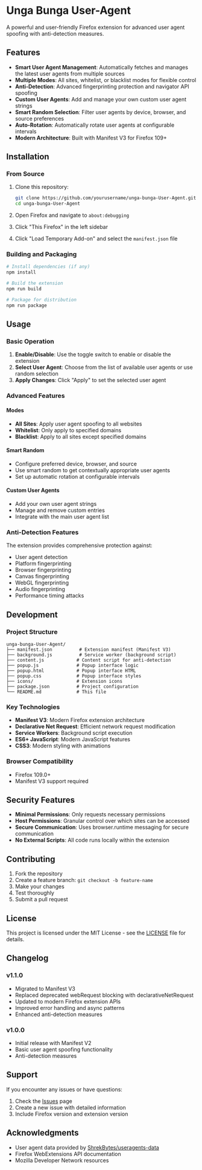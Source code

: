 # Unga Bunga User-Agent

A powerful and user-friendly Firefox extension for advanced user agent spoofing with anti-detection measures.

## Features

- **Smart User Agent Management**: Automatically fetches and manages the latest user agents from multiple sources
- **Multiple Modes**: All sites, whitelist, or blacklist modes for flexible control
- **Anti-Detection**: Advanced fingerprinting protection and navigator API spoofing
- **Custom User Agents**: Add and manage your own custom user agent strings
- **Smart Random Selection**: Filter user agents by device, browser, and source preferences
- **Auto-Rotation**: Automatically rotate user agents at configurable intervals
- **Modern Architecture**: Built with Manifest V3 for Firefox 109+

## Installation

### From Source

1. Clone this repository:

   ```bash
   git clone https://github.com/yourusername/unga-bunga-User-Agent.git
   cd unga-bunga-User-Agent
   ```

2. Open Firefox and navigate to `about:debugging`

3. Click "This Firefox" in the left sidebar

4. Click "Load Temporary Add-on" and select the `manifest.json` file

### Building and Packaging

```bash
# Install dependencies (if any)
npm install

# Build the extension
npm run build

# Package for distribution
npm run package
```

## Usage

### Basic Operation

1. **Enable/Disable**: Use the toggle switch to enable or disable the extension
2. **Select User Agent**: Choose from the list of available user agents or use random selection
3. **Apply Changes**: Click "Apply" to set the selected user agent

### Advanced Features

#### Modes

- **All Sites**: Apply user agent spoofing to all websites
- **Whitelist**: Only apply to specified domains
- **Blacklist**: Apply to all sites except specified domains

#### Smart Random

- Configure preferred device, browser, and source
- Use smart random to get contextually appropriate user agents
- Set up automatic rotation at configurable intervals

#### Custom User Agents

- Add your own user agent strings
- Manage and remove custom entries
- Integrate with the main user agent list

### Anti-Detection Features

The extension provides comprehensive protection against:

- User agent detection
- Platform fingerprinting
- Browser fingerprinting
- Canvas fingerprinting
- WebGL fingerprinting
- Audio fingerprinting
- Performance timing attacks

## Development

### Project Structure

```
unga-bunga-User-Agent/
├── manifest.json          # Extension manifest (Manifest V3)
├── background.js          # Service worker (background script)
├── content.js            # Content script for anti-detection
├── popup.js              # Popup interface logic
├── popup.html            # Popup interface HTML
├── popup.css             # Popup interface styles
├── icons/                # Extension icons
├── package.json          # Project configuration
└── README.md             # This file
```

### Key Technologies

- **Manifest V3**: Modern Firefox extension architecture
- **Declarative Net Request**: Efficient network request modification
- **Service Workers**: Background script execution
- **ES6+ JavaScript**: Modern JavaScript features
- **CSS3**: Modern styling with animations

### Browser Compatibility

- Firefox 109.0+
- Manifest V3 support required

## Security Features

- **Minimal Permissions**: Only requests necessary permissions
- **Host Permissions**: Granular control over which sites can be accessed
- **Secure Communication**: Uses browser.runtime messaging for secure communication
- **No External Scripts**: All code runs locally within the extension

## Contributing

1. Fork the repository
2. Create a feature branch: `git checkout -b feature-name`
3. Make your changes
4. Test thoroughly
5. Submit a pull request

## License

This project is licensed under the MIT License - see the [LICENSE](LICENSE) file for details.

## Changelog

### v1.1.0

- Migrated to Manifest V3
- Replaced deprecated webRequest blocking with declarativeNetRequest
- Updated to modern Firefox extension APIs
- Improved error handling and async patterns
- Enhanced anti-detection measures

### v1.0.0

- Initial release with Manifest V2
- Basic user agent spoofing functionality
- Anti-detection measures

## Support

If you encounter any issues or have questions:

1. Check the [Issues](https://github.com/yourusername/unga-bunga-User-Agent/issues) page
2. Create a new issue with detailed information
3. Include Firefox version and extension version

## Acknowledgments

- User agent data provided by [ShrekBytes/useragents-data](https://github.com/ShrekBytes/useragents-data)
- Firefox WebExtensions API documentation
- Mozilla Developer Network resources

